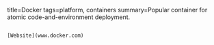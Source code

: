 title=Docker
tags=platform, containers
summary=Popular container for atomic code-and-environment deployment.
~~~~~~

[Website](www.docker.com)

